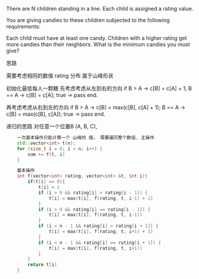 There are N children standing in a line. Each child is assigned a rating value.

You are giving candies to these children subjected to the following requirements:

Each child must have at least one candy.
Children with a higher rating get more candies than their neighbors.
What is the minimum candies you must give?

思路

需要考虑相同的数值
rating 分布 属于山峰形状

初始化最低每人一颗糖
先考虑考虑从左到右的方向
if
    B > A ->
        c[B] = c[A] + 1;
    B == A ->
        c[B] = c[A];
    true ->
        pass
end.

再考虑考虑从右到左的方向
if
    B > A ->
        c[B] = max(c[B], c[A] + 1);
    B == A ->
        c[B] = max(c[B], c[A]);
    true ->
        pass
end.

递归的思路
对任意一个位置B (A, B, C),


```cpp
    一次基本操作只能计算一个 山峰的 值， 需要遍历整个数组, 主操作     
    std::vector<int> t(n);
    for (size_t i = 0; i < n; i++) {
        sum += f(t, i)
    }

    基本操作
    int f(vector<int> rating, vector<int> &t, int i){
        if(t[i] == 0){
            t[i] = 1
            if (i > 0 && rating[i] > rating[i - 1]) {
                t[i] = max(t[i], f(rating, t, i-1) + 1)
            }
            if (i > 0 && rating[i] == rating[i - 1]) {
                t[i] = max(t[i], f(rating, t, i-1))
            }
            if (i < n - 1 && rating[i] > rating[i + 1]) {
                t[i] = max(t[i], f(rating, t, i+1) + 1)
            }
            if (i < n - 1 && rating[i] == rating[i + 1]) {
                t[i] = max(t[i], f(rating, t, i+1))
            }
        }
        return t[i]
    }

```
